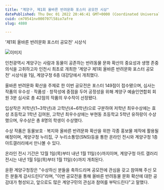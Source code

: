 ```yaml
---
title: "계양구, 제1회 올바른 반려문화 포스터 공모전 시상"
datePublished: Thu Dec 01 2022 20:46:41 GMT+0000 (Coordinated Universal Time)
cuid: cm70541nv000707l58io7afre
slug: 4880

---
```



'제1회 올바른 반려문화 포스터 공모전' 시상식

![이미지](https://cdn.hashnode.com/res/hashnode/image/upload/v1739257671901/bc43d1d4-a011-4759-8384-85b14ae9fdb0.jpeg)

인천광역시 계양구는 사람과 동물이 공존하는 반려동물 문화 확산의 중요성과 생명 존중 의식을 고취하고자 인천시 최초로 개최한 '계양구 제1회 올바른 반려문화 포스터 공모전' 시상식을 1일, 계양구청 6층 대강당에서 개최했다.

올바른 반려문화 확산을 주제로 한 이번 공모전은 포스터 149점이 접수됐으며, 심사는 작품의 우수성ㆍ작품성ㆍ창작성에 중점을 두어 공정성을 위해 계양구 예술인연합회 회원 3분 심사로 총 42점의 작품의 우수작이 선정됐다.

입상작은 저학년(1~3학년)과 고학년(4~6학년)으로 구분하여 저학년 최우수상에는 효성 초등학교 1학년 김여원, 고학년 최우수상에는 부현동 초등학교 5학년 유하랑이 수상했으며, 우수상은 총 8명의 학생이 수상했다.

수상 작품은 동물보호ㆍ복지와 올바른 반려문화 확산을 위한 각종 홍보물 제작에 활용될 예정이며, 계양구청 누리집, 구 누리소통망(SNS)등을 통한 온라인 전시와 계양구청 1층 아트갤러리에서 만나볼 수 있다.

온라인 전시 기간은 12월 1일(목)부터 내년 1월 11일(수)까지이며, 계양구청 아트 갤러리 전시는 내년 1월 5일(목)부터 1월 11일(수)까지 개최된다.

윤환 계양구청장은 "수상하신 분들을 축하드리며 공모전에 관심을 갖고 참여해 주신 모든 분들게 감사드린다"라며, "이번 공모전을 통해 올바른 반려동물 문화 확산에 대한 공감대가 형성되고, 앞으로도 많은 계양구민의 관심과 참여를 부탁드린다"고 말했다.